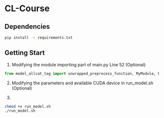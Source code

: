 # CL-Course

## Dependencies

```bash
pip install -r requirements.txt
```

## Getting Start

1. Modifying the module importing part of main.py Line 52 (Optional)
```python
from model_allcat_tag import unwrapped_preprocess_function, MyModule, DataCollatorForMultipleChoice, MyTokenizer, MyOptimizer
```

2. Modifying the parameters and available CUDA device in run_model.sh (Optional)

3. 
```bash
chmod +x run_model.sh
./run_model.sh
```
